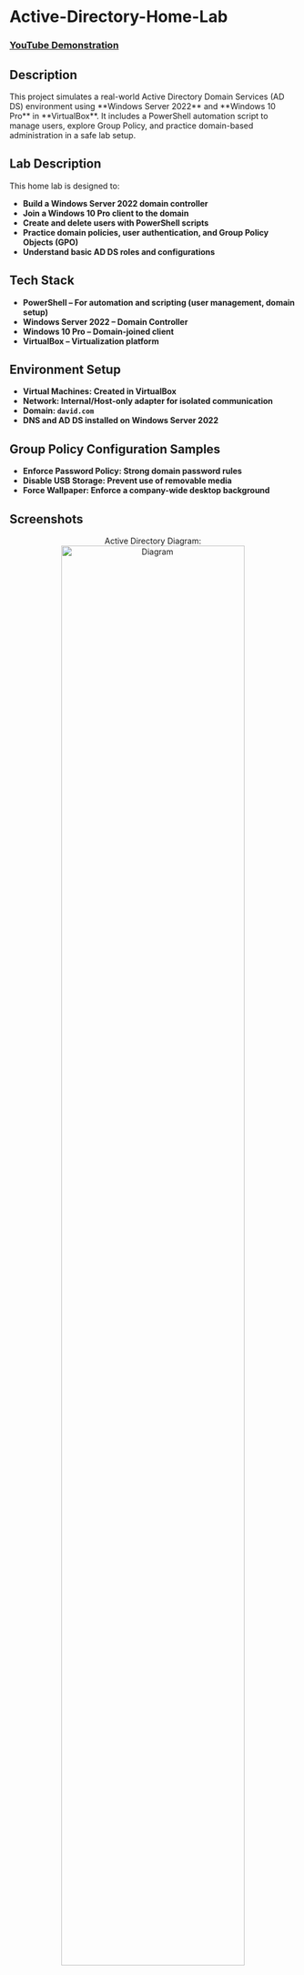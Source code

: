 # Active-Directory-Home-Lab


 ### [YouTube Demonstration](https://youtu.be/7eJexJVCqJo)

<h2>Description</h2>
This project simulates a real-world Active Directory Domain Services (AD DS) environment using **Windows Server 2022** and **Windows 10 Pro** in **VirtualBox**. It includes a PowerShell automation script to manage users, explore Group Policy, and practice domain-based administration in a safe lab setup.
<br />


<h2>Lab Description</h2>
This home lab is designed to:

- <b>Build a Windows Server 2022 domain controller</b> 
- <b>Join a Windows 10 Pro client to the domain</b>
- <b>Create and delete users with PowerShell scripts</b>
- <b>Practice domain policies, user authentication, and Group Policy Objects (GPO)</b>
- <b>Understand basic AD DS roles and configurations</b>


<h2>Tech Stack</h2>

- <b>**PowerShell** – For automation and scripting (user management, domain setup)</b>
- <b>**Windows Server 2022** – Domain Controller</b>
- <b>**Windows 10 Pro** – Domain-joined client</b>
- <b>**VirtualBox** – Virtualization platform</b>

<h2>Environment Setup</h2>

- <b>Virtual Machines: Created in VirtualBox</b>
- <b>Network: Internal/Host-only adapter for isolated communication</b>
- <b>Domain: `david.com`</b>
- <b>DNS and AD DS installed on Windows Server 2022</b>

<h2>Group Policy Configuration Samples</h2>

- <b>Enforce Password Policy: Strong domain password rules</b>
- <b>Disable USB Storage: Prevent use of removable media</b>
- <b>Force Wallpaper: Enforce a company-wide desktop background</b>

<h2>Screenshots</h2>

<p align="center">
 Active Directory Diagram: <br/>
 <img src="https://i.imgur.com/9xb6W00.png" height="80%" width="80%" alt="Diagram"/>
 <br />
 <br />
 VirtualBox Layout:  <br/>
<img src="https://i.imgur.com/kU1XprL.png" height="80%" width="80%" alt="DC & Client"/>
 <br />
 <br />
AD DS, DHCP, DNS Installed: <br/>
<img src="https://i.imgur.com/IpzDVUf.png" height="80%" width="80%" alt="Active Directory Domain Services (AD DS)"/>
<br />
<br />
 New Forest Configuration:  <br/>
<img src="https://i.imgur.com/cDIRMGL.png" height="80%" width="80%"  alt="Domain name: mydomain.com"/>
<br />
<br />

<h2>PowerShell Automation</h2>

Create_User Script: <br/>
<img src="https://i.imgur.com/GpF8b8t.png" height="80%" width="80%" alt="PowerShell script"/>
<br />
<br />
Delete_user:  <br/>
<img src="https://i.imgur.com/WkPRIgw.png" height="80%" width="80%" alt="PowerShell script"/>
<br />
<br />

<h2>Group Policy Configuration Samples</h2>
Enforce Password Policy: Strong domain password rules:  <br/>
<img src="https://i.imgur.com/YMNGUY6.png" height="80%" width="80%" alt="Disk Sanitization Steps"/>
<br />
<br />
Disable USB Storage: Prevent use of removable media:  <br/>
<img src="https://i.imgur.com/SXzeZfS.png" height="80%" width="80%" alt="Disk Sanitization Steps"/>
<br />
<br />
Force Wallpaper: Enforce a company-wide desktop background:  <br/>
<img src="https://i.imgur.com/4TesfRu.png" height="80%" width="80%" alt="Disk Sanitization Steps"/>
</p>

<!--
 ```diff
- text in red
+ text in green
! text in orange
# text in gray
@@ text in purple (and bold)@@
```
--!>
